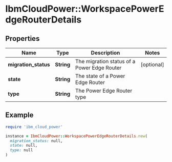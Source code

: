 # IbmCloudPower::WorkspacePowerEdgeRouterDetails

## Properties

| Name | Type | Description | Notes |
| ---- | ---- | ----------- | ----- |
| **migration_status** | **String** | The migration status of a Power Edge Router | [optional] |
| **state** | **String** | The state of a Power Edge Router |  |
| **type** | **String** | The Power Edge Router type |  |

## Example

```ruby
require 'ibm_cloud_power'

instance = IbmCloudPower::WorkspacePowerEdgeRouterDetails.new(
  migration_status: null,
  state: null,
  type: null
)
```

